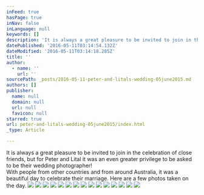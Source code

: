 ```yaml
---
inFeed: true
hasPage: true
inNav: false
inLanguage: null
keywords: []
description: 'It is always a great pleasure to be invited to join in the celebration of close friends, but for Peter and Lital it was an even greater privilege to be asked to be their wedding photographer!With people from other countries and from around Australia, it was a beautiful day to celebrate their marriage. Here are a few photos taken on the day.'
datePublished: '2016-05-11T03:14:54.132Z'
dateModified: '2016-05-11T03:14:18.285Z'
title: ''
author:
  - name: ''
    url: ''
sourcePath: _posts/2016-05-11-peter-and-litals-wedding-05june2015.md
authors: []
publisher:
  name: null
  domain: null
  url: null
  favicon: null
starred: true
url: peter-and-litals-wedding-05june2015/index.html
_type: Article

---
```

It is always a great pleasure to be invited to join in the celebration of close friends, but for Peter and Lital it was an even greater privilege to be asked to be their wedding photographer!  
With people from other countries and from around Australia, it was a beautiful day to celebrate their marriage. Here are a few photos taken on the day.
![](https://the-grid-user-content.s3-us-west-2.amazonaws.com/3f48408c-fb9a-49e3-a47d-5a2cf9ef66db.jpg)
![](https://the-grid-user-content.s3-us-west-2.amazonaws.com/98705d0e-ec2c-41d2-a57d-e1e1da594351.jpg)
![](https://the-grid-user-content.s3-us-west-2.amazonaws.com/2800316a-6d34-48c2-84e4-81e3fd4a6c7c.jpg)
![](https://the-grid-user-content.s3-us-west-2.amazonaws.com/1abf4992-efed-42ba-bf0d-b6ca85b69e55.jpg)
![](https://the-grid-user-content.s3-us-west-2.amazonaws.com/64a3a9cc-4b31-4c5c-9616-690ee31ed461.jpg)
![](https://the-grid-user-content.s3-us-west-2.amazonaws.com/0985ab03-7e8b-4d8b-81b9-f0323c59fa4a.jpg)
![](https://the-grid-user-content.s3-us-west-2.amazonaws.com/9500fa7d-2f7e-4acb-abe6-4ef638aafc89.jpg)
![](https://the-grid-user-content.s3-us-west-2.amazonaws.com/c71b6ea9-00a9-4b79-b3eb-c7925be2e428.jpg)
![](https://the-grid-user-content.s3-us-west-2.amazonaws.com/747eeee3-83a6-4270-b4a8-afb89b130f3c.jpg)
![](https://the-grid-user-content.s3-us-west-2.amazonaws.com/8c44de99-f091-47be-b1ea-392bc88941df.jpg)
![](https://the-grid-user-content.s3-us-west-2.amazonaws.com/f6636d88-9582-4afd-87d5-8353678cf3af.jpg)
![](https://the-grid-user-content.s3-us-west-2.amazonaws.com/14a58a11-97aa-462c-b209-990a8f41fbdd.jpg)
![](https://the-grid-user-content.s3-us-west-2.amazonaws.com/b2627a93-b6fa-46ea-90cd-575a9d40a883.jpg)
![](https://the-grid-user-content.s3-us-west-2.amazonaws.com/47909e67-0949-4063-a357-cfa13323cf65.jpg)
![](https://the-grid-user-content.s3-us-west-2.amazonaws.com/fee367c9-67a5-4352-9245-6be10859b301.jpg)